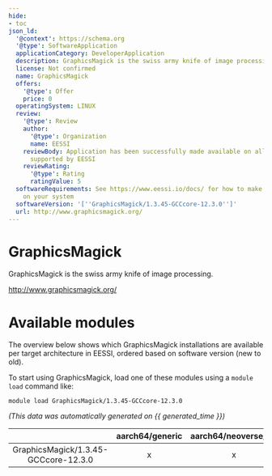 ```yaml
---
hide:
- toc
json_ld:
  '@context': https://schema.org
  '@type': SoftwareApplication
  applicationCategory: DeveloperApplication
  description: GraphicsMagick is the swiss army knife of image processing.
  license: Not confirmed
  name: GraphicsMagick
  offers:
    '@type': Offer
    price: 0
  operatingSystem: LINUX
  review:
    '@type': Review
    author:
      '@type': Organization
      name: EESSI
    reviewBody: Application has been successfully made available on all architectures
      supported by EESSI
    reviewRating:
      '@type': Rating
      ratingValue: 5
  softwareRequirements: See https://www.eessi.io/docs/ for how to make EESSI available
    on your system
  softwareVersion: '[''GraphicsMagick/1.3.45-GCCcore-12.3.0'']'
  url: http://www.graphicsmagick.org/
---
```


GraphicsMagick
==============


GraphicsMagick is the swiss army knife of image processing.

http://www.graphicsmagick.org/
# Available modules


The overview below shows which GraphicsMagick installations are available per target architecture in EESSI, ordered based on software version (new to old).

To start using GraphicsMagick, load one of these modules using a `module load` command like:

```shell
module load GraphicsMagick/1.3.45-GCCcore-12.3.0
```

*(This data was automatically generated on {{ generated_time }})*

| |aarch64/generic|aarch64/neoverse_n1|aarch64/neoverse_v1|aarch64/nvidia/grace|x86_64/generic|x86_64/amd/zen2|x86_64/amd/zen3|x86_64/amd/zen4|x86_64/intel/cascadelake|x86_64/intel/haswell|x86_64/intel/icelake|x86_64/intel/sapphirerapids|x86_64/intel/skylake_avx512|
| :---: | :---: | :---: | :---: | :---: | :---: | :---: | :---: | :---: | :---: | :---: | :---: | :---: | :---: |
|GraphicsMagick/1.3.45-GCCcore-12.3.0|x|x|x|x|x|x|x|x|x|x|x|x|x|
